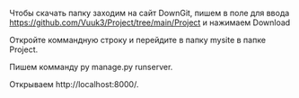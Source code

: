 Чтобы скачать папку заходим на сайт DownGit, пишем в поле для ввода https://github.com/Vuuk3/Project/tree/main/Project и нажимаем Download

Откройте коммандную строку и перейдите в папку mysite в папке Project.

Пишем комманду py manage.py runserver.

Открываем http://localhost:8000/.
